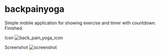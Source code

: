# backpainyoga
Simple mobile application for showing exercise and timer with countdown. Finished.

Icon
![back_pain_yoga_icon](https://user-images.githubusercontent.com/111296468/213640270-e0a234ae-9869-47bb-830e-e0eb93417939.png)

Screenshot
![screenshot](https://user-images.githubusercontent.com/111296468/213640275-839ed3a3-7c01-41c8-8f82-425975e85ab6.jpeg)
